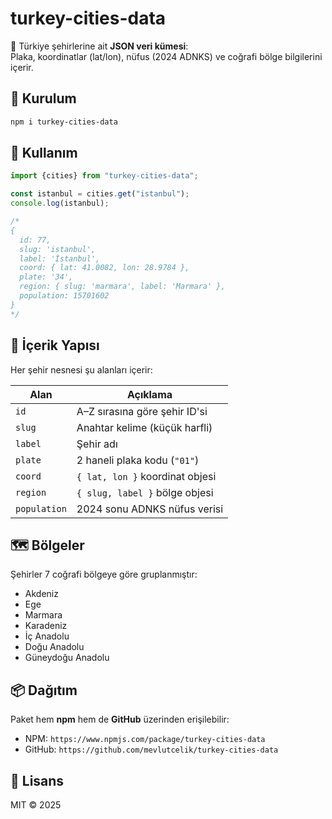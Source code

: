 # turkey-cities-data

📍 Türkiye şehirlerine ait **JSON veri kümesi**:  
Plaka, koordinatlar (lat/lon), nüfus (2024 ADNKS) ve coğrafi bölge bilgilerini içerir.

## 🔧 Kurulum

```bash
npm i turkey-cities-data
```

## 🚀 Kullanım

```js
import {cities} from "turkey-cities-data";

const istanbul = cities.get("istanbul");
console.log(istanbul);

/*
{
  id: 77,
  slug: 'istanbul',
  label: 'İstanbul',
  coord: { lat: 41.0082, lon: 28.9784 },
  plate: '34',
  region: { slug: 'marmara', label: 'Marmara' },
  population: 15701602
}
*/
```

## 📁 İçerik Yapısı

Her şehir nesnesi şu alanları içerir:

| Alan       | Açıklama                         |
|------------|----------------------------------|
| `id`       | A–Z sırasına göre şehir ID'si    |
| `slug`     | Anahtar kelime (küçük harfli)    |
| `label`    | Şehir adı                        |
| `plate`    | 2 haneli plaka kodu (`"01"`)     |
| `coord`    | `{ lat, lon }` koordinat objesi  |
| `region`   | `{ slug, label }` bölge objesi   |
| `population` | 2024 sonu ADNKS nüfus verisi   |

## 🗺️ Bölgeler

Şehirler 7 coğrafi bölgeye göre gruplanmıştır:
- Akdeniz
- Ege
- Marmara
- Karadeniz
- İç Anadolu
- Doğu Anadolu
- Güneydoğu Anadolu

## 📦 Dağıtım

Paket hem **npm** hem de **GitHub** üzerinden erişilebilir:
- NPM: `https://www.npmjs.com/package/turkey-cities-data`
- GitHub: `https://github.com/mevlutcelik/turkey-cities-data`

## 📄 Lisans

MIT © 2025